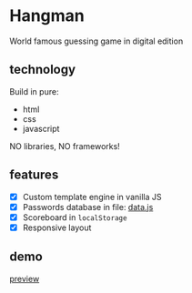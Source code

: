 # Hangman

World famous guessing game in digital edition

## technology

Build in pure:

* html
* css
* javascript

NO libraries, NO frameworks!

## features

- [x] Custom template engine in vanilla JS
- [x] Passwords database in file: [data.js](https://github.com/mackankowski/hangman/blob/master/assets/data.js)
- [x] Scoreboard in `localStorage`
- [x] Responsive layout

## demo

[preview](http://mackan.pl/hangman)
